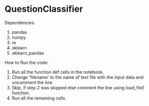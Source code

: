 # QuestionClassifier

Dependencies:

1. pandas
2. numpy
3. re
4. sklearn
5. sklearn_pandas

How to Run the code:

1. Run all the function def cells in the notebook.
2. Change 'filename' to the name of text file with the input data and uncomment the line.
3. Skip, if step 2 was skipped else comment the line using load_file1 function.
4. Run all the remaining cells.
